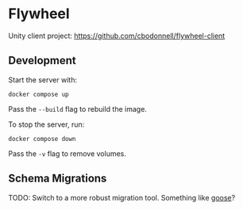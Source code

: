 # Flywheel

Unity client project: https://github.com/cbodonnell/flywheel-client

## Development

Start the server with:
```
docker compose up
```

Pass the `--build` flag to rebuild the image.

To stop the server, run:
```
docker compose down
```

Pass the `-v` flag to remove volumes.

## Schema Migrations

TODO: Switch to a more robust migration tool. Something like [goose](https://github.com/pressly/goose)?
